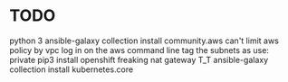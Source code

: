 # TODO
python 3
ansible-galaxy collection install community.aws
can't limit aws policy by vpc
log in on the aws command line
tag the subnets as use: private
pip3 install openshift
freaking nat gateway T_T
ansible-galaxy collection install kubernetes.core